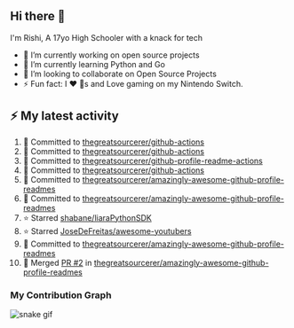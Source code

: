 ## Hi there 👋

I'm Rishi, A 17yo High Schooler with a knack for tech

- 🔭 I’m currently working on open source projects
- 🌱 I’m currently learning Python and Go
- 👯 I’m looking to collaborate on Open Source Projects
- ⚡ Fun fact: I ❤️ 🐶s and Love gaming on my Nintendo Switch.


## :zap: My latest activity

<!--START_SECTION:activity-->
1. 📝 Committed to [thegreatsourcerer/github-actions](https://github.com/thegreatsourcerer/github-actions/commit/1fb461e52cd91fed538eccf8e439ae814c814dbb)
2. 📝 Committed to [thegreatsourcerer/github-actions](https://github.com/thegreatsourcerer/github-actions/commit/dd256b2ee7e5fffabdceb9a65cc15b2d94005fc6)
3. 📝 Committed to [thegreatsourcerer/github-profile-readme-actions](https://github.com/thegreatsourcerer/github-profile-readme-actions/commit/c7c0d1253d70142cb6a00c94c50f0984e166a240)
4. 📝 Committed to [thegreatsourcerer/github-actions](https://github.com/thegreatsourcerer/github-actions/commit/da30fd119f93a3dcb1efd6b14ef4af2f955e6220)
5. 📝 Committed to [thegreatsourcerer/amazingly-awesome-github-profile-readmes](https://github.com/thegreatsourcerer/amazingly-awesome-github-profile-readmes/commit/b74934ddb9d38c9b5b5bbd165046c82e9304db95)
6. 📝 Committed to [thegreatsourcerer/amazingly-awesome-github-profile-readmes](https://github.com/thegreatsourcerer/amazingly-awesome-github-profile-readmes/commit/22ab3e4e2d8886ac23f240c438fea521648dac05)
7. ⭐ Starred [shabane/liaraPythonSDK](https://github.com/shabane/liaraPythonSDK)
8. ⭐ Starred [JoseDeFreitas/awesome-youtubers](https://github.com/JoseDeFreitas/awesome-youtubers)
9. 📝 Committed to [thegreatsourcerer/amazingly-awesome-github-profile-readmes](https://github.com/thegreatsourcerer/amazingly-awesome-github-profile-readmes/commit/8551f1dca1f09018aeab8398aad2b0cac6e78d1b)
10. 🔀 Merged [PR #2](https://github.com/thegreatsourcerer/amazingly-awesome-github-profile-readmes/pull/2) in [thegreatsourcerer/amazingly-awesome-github-profile-readmes](https://github.com/thegreatsourcerer/amazingly-awesome-github-profile-readmes)
<!--END_SECTION:activity-->


### My Contribution Graph

![snake gif](https://github.com/thegreatsourcerer/thegreatsourcerer/blob/output/ocean.gif)

